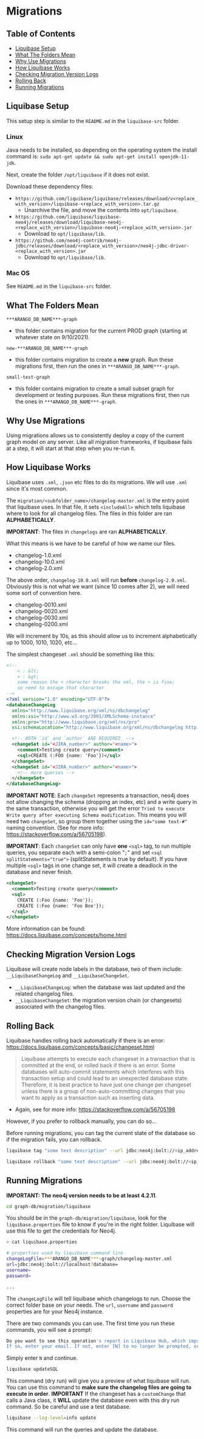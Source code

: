 # Migrations

## Table of Contents
* [Liquibase Setup](#liquibase-setup)
* [What The Folders Mean](#what-the-folders-mean)
* [Why Use Migrations](#why-use-migration)
* [How Liquibase Works](#how-liquibase-works)
* [Checking Migration Version Logs](#checking-migration-version-logs)
* [Rolling Back](#rolling-back)
* [Running Migrations](#running-migrations)

## Liquibase Setup
This setup step is similar to the `README.md` in the `liquibase-src` folder.

### Linux
Java needs to be installed, so depending on the operating system the install command is: `sudo apt-get update && sudo apt-get install openjdk-11-jdk`.

Next, create the folder `/opt/liquibase` if it does not exist.

Download these dependency files:
- `https://github.com/liquibase/liquibase/releases/download/v<replace_with_version>/liquibase-<replace_with_version>.tar.gz`
  - Unarchive the file, and move the contents into `opt/liquibase`.
- `https://github.com/liquibase/liquibase-neo4j/releases/download/liquibase-neo4j-<replace_with_version>/liquibase-neo4j-<replace_with_version>.jar`
  - Download to `opt/liquibase/lib`.
- `https://github.com/neo4j-contrib/neo4j-jdbc/releases/download/<replace_with_version>/neo4j-jdbc-driver-<replace_with_version>.jar`
  - Download to `opt/liquibase/lib`.

### Mac OS
See `README.md` in the `liquibase-src` folder.

## What The Folders Mean
`***ARANGO_DB_NAME***-graph`
- this folder contains migration for the current PROD graph (starting at whatever state on 9/10/2021).

`new-***ARANGO_DB_NAME***-graph`
- this folder contains migration to create a **new** graph. Run these migrations first, then run the ones in `***ARANGO_DB_NAME***-graph`.

`small-test-graph`
- this folder contains migration to create a small subset graph for development or testing purposes. Run these migrations first, then run the ones in `***ARANGO_DB_NAME***-graph`.

## Why Use Migrations
Using migrations allows us to consistently deploy a copy of the current graph model on any server. Like all migration frameworks, if liquibase fails at a step, it will start at that step when you re-run it.

## How Liquibase Works
Liquibase uses `.xml`, `.json` etc files to do its migrations. We will use `.xml` since it's most common.

The `migration/<subfolder_name>/changelog-master.xml` is the entry point that liquibase uses. In that file, it sets `<includeAll>` which tells liquibase where to look for all changelog files. The files in this folder are ran **ALPHABETICALLY**.

**IMPORTANT**: The files in `changelogs` are ran **ALPHABETICALLY**.

What this means is we have to be careful of how we name our files.

- changelog-1.0.xml
- changelog-10.0.xml
- changelog-2.0.xml

The above order, `changelog-10.0.xml` will run **before** `changelog-2.0.xml`. Obviously this is not what we want (since 10 comes after 2), we will need some sort of convention here.

- changelog-0010.xml
- changelog-0020.xml
- changelog-0030.xml
- changelog-0200.xml

We will increment by 10s, as this should allow us to increment alphabetically up to 1000, 1010, 1020, etc...

The simplest changeset `.xml` should be something like this:

```xml
<!--
    < : &lt;
    > : &gt;
    some reason the < character breaks the xml, the > is fine;
    so need to escape that character
-->
<?xml version="1.0" encoding="UTF-8"?>
<databaseChangeLog
  xmlns="http://www.liquibase.org/xml/ns/dbchangelog"
  xmlns:xsi="http://www.w3.org/2001/XMLSchema-instance"
  xmlns:pro="http://www.liquibase.org/xml/ns/pro"
  xsi:schemaLocation="http://www.liquibase.org/xml/ns/dbchangelog http://www.liquibase.org/xml/ns/dbchangelog/dbchangelog-3.8.xsd http://www.liquibase.org/xml/ns/pro http://www.liquibase.org/xml/ns/pro/liquibase-pro-3.8.xsd">

  <!-- BOTH `id` and `author` ARE REQUIRED. -->
  <changeSet id="<JIRA_number>" author="<name>">
    <comment>Testing create query</comment>
    <sql>CREATE (:FOO {name: 'Foo'})</sql>
  </changeSet>
  <changeSet id="<JIRA_number>" author="<name>">
    <!-- more queries -->
  </changeSet>
</databaseChangeLog>
```
**IMPORTANT NOTE**: Each `changeSet` represents a transaction, neo4j does not allow changing the schema (dropping an index, etc) and a write query in the same transaction, otherwise you will get the error `Tried to execute Write query after executing Schema modification`. This means you will need two `changeSet`, so group them together using the `id="some text-#"` naming convention. (See for more info: https://stackoverflow.com/a/56705198).

**IMPORTANT**: Each `changeSet` can only have **one** `<sql>` tag, to run multiple queries, you separate each with a semi-colon "`;`" and set `<sql splitStatements="true">` (splitStatements is true by default). If you have multiple `<sql>` tags in one change set, it will create a deadlock in the database and never finish.

```xml
<changeSet>
  <comment>Testing create query</comment>
  <sql>
    CREATE (:Foo {name: 'Foo'});
    CREATE (:Foo {name: 'Foo Boo'});
  </sql>
</changeSet>
```
More information can be found: https://docs.liquibase.com/concepts/home.html

## Checking Migration Version Logs
Liquibase will create node labels in the database, two of them include: `__LiquibaseChangeLog` and `__LiquibaseChangeSet`.
- `__LiquibaseChangeLog`: when the database was last updated and the related changelog files.
- `__LiquibaseChangeSet`: the migration version chain (or changesets) associated with the changelog files.

## Rolling Back
Liquibase handles rolling back automatically if there is an error: https://docs.liquibase.com/concepts/basic/changeset.html

> Liquibase attempts to execute each changeset in a transaction that is committed at the end, or rolled back if there is an error. Some databases will auto-commit statements which interferes with this transaction setup and could lead to an unexpected database state. Therefore, it is best practice to have just one change per changeset unless there is a group of non-auto-committing changes that you want to apply as a transaction such as inserting data.
  - Again, see for more info: https://stackoverflow.com/a/56705198

However, if you prefer to rollback manually, you can do so...

Before running migrations, you can tag the current state of the database so if the migration fails, you can rollback.
```bash
liquibase tag "some text description" --url jdbc:neo4j:bolt://<ip_address> --username <db_name> --password <db_pass>

liquibase rollback "some text description" --url jdbc:neo4j:bolt://<ip_address> --username <db_name> --password <db_pass> --changeLogFile migrations/changelog-master.xml
```

## Running Migrations
**IMPORTANT: The neo4j version needs to be at least 4.2.11**.

```bash
cd graph-db/migration/liquibase
```
You should be in the `graph-db/migration/liquibase`, look for the `liquibase.properties` file to know if you're in the right folder. Liquibase will use this file to get the credentials for Neo4j.

```bash
> cat liquibase.properties

# properties used by liquibase command line
changeLogFile=***ARANGO_DB_NAME***-graph/changelog-master.xml
url=jdbc:neo4j:bolt://localhost?database=
username=
password=

...
```
The `changeLogFile` will tell liquibase which changelogs to run. Choose the correct folder base on your needs. The `url`, `username` and `password` properties are for your Neo4j instance.

There are two commands you can use. The first time you run these commands, you will see a prompt:
```bash
Do you want to see this operation's report in Liquibase Hub, which improves team collaboration? 
If so, enter your email. If not, enter [N] to no longer be prompted, or [S] to skip for now, but ask again next time (default "S"):
```
Simply enter `N` and continue.

```bash
liquibase updateSQL
```
This command (dry run) will give you a preview of what liquibase will run. You can use this command to **make sure the changelog files are going to execute in order**. **IMPORTANT** If the changeset has a `customChange` that calls a Java class, it **WILL** update the database even with this dry run command. So be careful and use a test database.

```bash
liquibase --log-level=info update
```
This command will run the queries and update the database.
